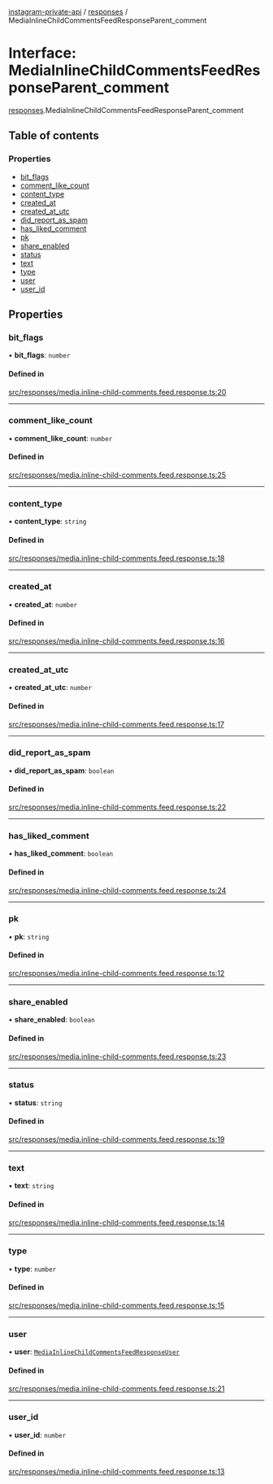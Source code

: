 [instagram-private-api](../../README.md) / [responses](../../modules/responses.md) / MediaInlineChildCommentsFeedResponseParent_comment

# Interface: MediaInlineChildCommentsFeedResponseParent\_comment

[responses](../../modules/responses.md).MediaInlineChildCommentsFeedResponseParent_comment

## Table of contents

### Properties

- [bit\_flags](MediaInlineChildCommentsFeedResponseParent_comment.md#bit_flags)
- [comment\_like\_count](MediaInlineChildCommentsFeedResponseParent_comment.md#comment_like_count)
- [content\_type](MediaInlineChildCommentsFeedResponseParent_comment.md#content_type)
- [created\_at](MediaInlineChildCommentsFeedResponseParent_comment.md#created_at)
- [created\_at\_utc](MediaInlineChildCommentsFeedResponseParent_comment.md#created_at_utc)
- [did\_report\_as\_spam](MediaInlineChildCommentsFeedResponseParent_comment.md#did_report_as_spam)
- [has\_liked\_comment](MediaInlineChildCommentsFeedResponseParent_comment.md#has_liked_comment)
- [pk](MediaInlineChildCommentsFeedResponseParent_comment.md#pk)
- [share\_enabled](MediaInlineChildCommentsFeedResponseParent_comment.md#share_enabled)
- [status](MediaInlineChildCommentsFeedResponseParent_comment.md#status)
- [text](MediaInlineChildCommentsFeedResponseParent_comment.md#text)
- [type](MediaInlineChildCommentsFeedResponseParent_comment.md#type)
- [user](MediaInlineChildCommentsFeedResponseParent_comment.md#user)
- [user\_id](MediaInlineChildCommentsFeedResponseParent_comment.md#user_id)

## Properties

### bit\_flags

• **bit\_flags**: `number`

#### Defined in

[src/responses/media.inline-child-comments.feed.response.ts:20](https://github.com/Nerixyz/instagram-private-api/blob/4971f34/src/responses/media.inline-child-comments.feed.response.ts#L20)

___

### comment\_like\_count

• **comment\_like\_count**: `number`

#### Defined in

[src/responses/media.inline-child-comments.feed.response.ts:25](https://github.com/Nerixyz/instagram-private-api/blob/4971f34/src/responses/media.inline-child-comments.feed.response.ts#L25)

___

### content\_type

• **content\_type**: `string`

#### Defined in

[src/responses/media.inline-child-comments.feed.response.ts:18](https://github.com/Nerixyz/instagram-private-api/blob/4971f34/src/responses/media.inline-child-comments.feed.response.ts#L18)

___

### created\_at

• **created\_at**: `number`

#### Defined in

[src/responses/media.inline-child-comments.feed.response.ts:16](https://github.com/Nerixyz/instagram-private-api/blob/4971f34/src/responses/media.inline-child-comments.feed.response.ts#L16)

___

### created\_at\_utc

• **created\_at\_utc**: `number`

#### Defined in

[src/responses/media.inline-child-comments.feed.response.ts:17](https://github.com/Nerixyz/instagram-private-api/blob/4971f34/src/responses/media.inline-child-comments.feed.response.ts#L17)

___

### did\_report\_as\_spam

• **did\_report\_as\_spam**: `boolean`

#### Defined in

[src/responses/media.inline-child-comments.feed.response.ts:22](https://github.com/Nerixyz/instagram-private-api/blob/4971f34/src/responses/media.inline-child-comments.feed.response.ts#L22)

___

### has\_liked\_comment

• **has\_liked\_comment**: `boolean`

#### Defined in

[src/responses/media.inline-child-comments.feed.response.ts:24](https://github.com/Nerixyz/instagram-private-api/blob/4971f34/src/responses/media.inline-child-comments.feed.response.ts#L24)

___

### pk

• **pk**: `string`

#### Defined in

[src/responses/media.inline-child-comments.feed.response.ts:12](https://github.com/Nerixyz/instagram-private-api/blob/4971f34/src/responses/media.inline-child-comments.feed.response.ts#L12)

___

### share\_enabled

• **share\_enabled**: `boolean`

#### Defined in

[src/responses/media.inline-child-comments.feed.response.ts:23](https://github.com/Nerixyz/instagram-private-api/blob/4971f34/src/responses/media.inline-child-comments.feed.response.ts#L23)

___

### status

• **status**: `string`

#### Defined in

[src/responses/media.inline-child-comments.feed.response.ts:19](https://github.com/Nerixyz/instagram-private-api/blob/4971f34/src/responses/media.inline-child-comments.feed.response.ts#L19)

___

### text

• **text**: `string`

#### Defined in

[src/responses/media.inline-child-comments.feed.response.ts:14](https://github.com/Nerixyz/instagram-private-api/blob/4971f34/src/responses/media.inline-child-comments.feed.response.ts#L14)

___

### type

• **type**: `number`

#### Defined in

[src/responses/media.inline-child-comments.feed.response.ts:15](https://github.com/Nerixyz/instagram-private-api/blob/4971f34/src/responses/media.inline-child-comments.feed.response.ts#L15)

___

### user

• **user**: [`MediaInlineChildCommentsFeedResponseUser`](MediaInlineChildCommentsFeedResponseUser.md)

#### Defined in

[src/responses/media.inline-child-comments.feed.response.ts:21](https://github.com/Nerixyz/instagram-private-api/blob/4971f34/src/responses/media.inline-child-comments.feed.response.ts#L21)

___

### user\_id

• **user\_id**: `number`

#### Defined in

[src/responses/media.inline-child-comments.feed.response.ts:13](https://github.com/Nerixyz/instagram-private-api/blob/4971f34/src/responses/media.inline-child-comments.feed.response.ts#L13)
